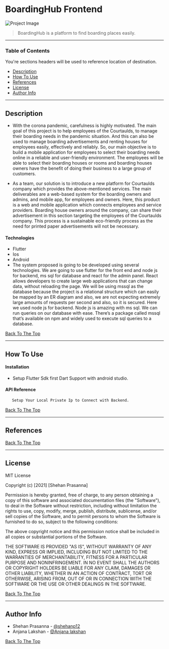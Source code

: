 
# BoardingHub Frontend

![Project Image](project-image-url)

> BoardingHub is a platform to find boarding places easily.

---

### Table of Contents
You're sections headers will be used to reference location of destination.

- [Description](#description)
- [How To Use](#how-to-use)
- [References](#references)
- [License](#license)
- [Author Info](#author-info)

---

## Description
- With the corona pandemic, carefulness is highly motivated. The main goal of this project is to
help employees of the Courtaulds, to manage their boarding needs in the pandemic situation.
And this can also be used to manage boarding advertisements and renting houses for
employees easily, effectively and reliably. So, our main objective is to build a mobile application
for employees to select their boarding needs online in a reliable and user-friendly environment.
The employees will be able to select their boarding houses or rooms and boarding houses
owners have the benefit of doing their business to a large group of customers.

- As a team, our solution is to introduce a new platform for Courtaulds company which provides
the above-mentioned services. The main deliverables are a web-based system for the boarding
owners and admins, and mobile app, for employees and owners. Here, this product is a web
and mobile application which connects employees and service providers.
Boarding house owners around the company, can share their advertisement in this section
targeting the employees of the Courtaulds company. This process is a sustainable eco-friendly
process as the need for printed paper advertisements will not be necessary.



#### Technologies

- Flutter
- Ios
- Android
- The system proposed is going to be developed using several technologies. We are going
to use flutter for the front end and node js for backend, ms sql for database and react for
the admin panel. React allows developers to create large web applications that can
change data, without reloading the page.
We will be using mssql as the database because the project is a relational structure which
can easily be mapped by an ER diagram and also, we are not expecting extremely large
amounts of requests per second and also, so it is secured. Here we used node js for
backend. Node js is amazing with ms sql. We can run queries on our database with ease.
There’s a package called mssql that’s available on npm and widely used to execute sql
queries to a database.

[Back To The Top](#read-me-template)

---

## How To Use

#### Installation
- Setup Flutter Sdk first Dart Support with android studio.


#### API Reference

```html
   Setup Your Local Private Ip to Connect with Backend.
```
[Back To The Top](#read-me-template)

---

## References
[Back To The Top](#read-me-template)

---

## License

MIT License

Copyright (c) [2021] [Shehan Prasanna]

Permission is hereby granted, free of charge, to any person obtaining a copy
of this software and associated documentation files (the "Software"), to deal
in the Software without restriction, including without limitation the rights
to use, copy, modify, merge, publish, distribute, sublicense, and/or sell
copies of the Software, and to permit persons to whom the Software is
furnished to do so, subject to the following conditions:

The above copyright notice and this permission notice shall be included in all
copies or substantial portions of the Software.

THE SOFTWARE IS PROVIDED "AS IS", WITHOUT WARRANTY OF ANY KIND, EXPRESS OR
IMPLIED, INCLUDING BUT NOT LIMITED TO THE WARRANTIES OF MERCHANTABILITY,
FITNESS FOR A PARTICULAR PURPOSE AND NONINFRINGEMENT. IN NO EVENT SHALL THE
AUTHORS OR COPYRIGHT HOLDERS BE LIABLE FOR ANY CLAIM, DAMAGES OR OTHER
LIABILITY, WHETHER IN AN ACTION OF CONTRACT, TORT OR OTHERWISE, ARISING FROM,
OUT OF OR IN CONNECTION WITH THE SOFTWARE OR THE USE OR OTHER DEALINGS IN THE
SOFTWARE.

[Back To The Top](#read-me-template)

---

## Author Info

- Shehan Prasanna - [@shehanp12](https://github.com/shehanp12)
- Anjana Lakshan - [@Anjana lakshan](https://github.com/Anjana-lakshan)



[Back To The Top](#read-me-template)
